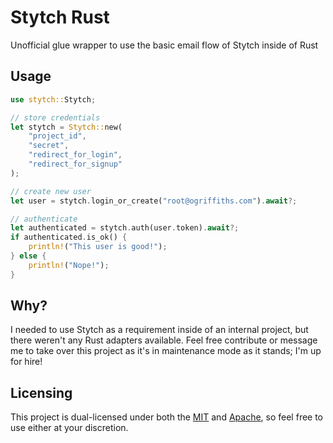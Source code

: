 # Stytch Rust

Unofficial glue wrapper to use the basic email flow of Stytch inside of Rust

## Usage

```rust
use stytch::Stytch;

// store credentials
let stytch = Stytch::new(
    "project_id",
    "secret",
    "redirect_for_login",
    "redirect_for_signup"
);

// create new user
let user = stytch.login_or_create("root@ogriffiths.com").await?;

// authenticate
let authenticated = stytch.auth(user.token).await?;
if authenticated.is_ok() {
    println!("This user is good!");
} else {
    println!("Nope!");
}
```

## Why?

I needed to use Stytch as a requirement inside of an internal project, but there weren't any Rust adapters available. Feel free contribute or message me to take over this project as it's in maintenance mode as it stands; I'm up for hire!

## Licensing

This project is dual-licensed under both the [MIT](https://github.com/Owez/argi/blob/master/LICENSE-MIT) and [Apache](https://github.com/Owez/argi/blob/master/LICENSE-APACHE), so feel free to use either at your discretion.
